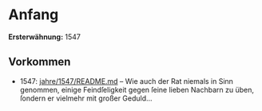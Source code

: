 # Anfang

**Ersterwähnung:** 1547

## Vorkommen
- 1547: [jahre/1547/README.md](../jahre/1547/README.md) – Wie auch der Rat niemals in Sinn genommen, einige
Feindſeligkeit gegen ſeine lieben Nachbarn zu üben, ſondern
er vielmehr mit großer Geduld...
